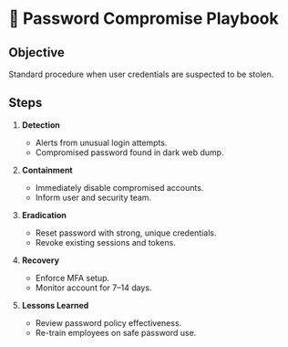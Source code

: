 # 🔐 Password Compromise Playbook

## Objective
Standard procedure when user credentials are suspected to be stolen.

## Steps
1. **Detection**
   - Alerts from unusual login attempts.
   - Compromised password found in dark web dump.

2. **Containment**
   - Immediately disable compromised accounts.
   - Inform user and security team.

3. **Eradication**
   - Reset password with strong, unique credentials.
   - Revoke existing sessions and tokens.

4. **Recovery**
   - Enforce MFA setup.
   - Monitor account for 7–14 days.

5. **Lessons Learned**
   - Review password policy effectiveness.
   - Re-train employees on safe password use.
